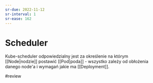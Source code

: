 ```yaml
---
sr-due: 2022-11-12
sr-interval: 1
sr-ease: 162
---
```


# Scheduler
Kube-scheduler odpowiedzialny jest za określenie na którym [[Node|nodzie]] postawić [[Pod|poda]] - wszystko zależy od obłożenia danego node'a i wymagań jakie ma [[Deployment]].

#review 